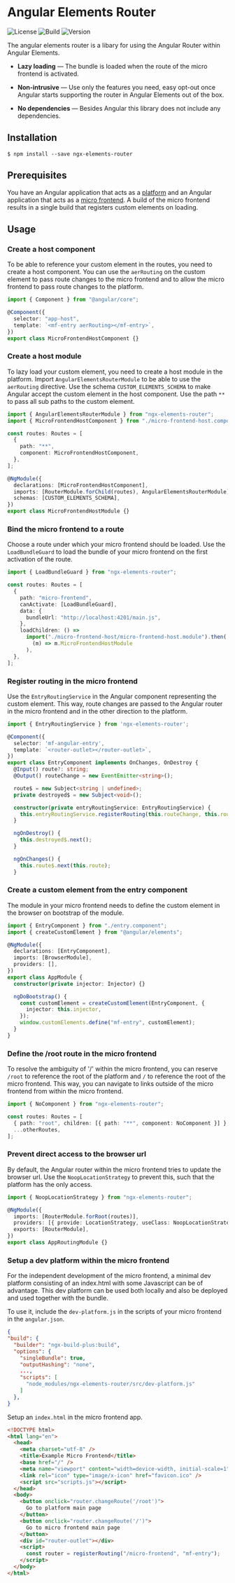 # Angular Elements Router

![License](https://img.shields.io/github/license/fboeller/ngx-elements-router) ![Build](https://img.shields.io/github/workflow/status/fboeller/ngx-elements-router/CI) ![Version](https://img.shields.io/npm/v/ngx-elements-router)

The angular elements router is a libary for using the Angular Router within Angular Elements.

- **Lazy loading** — The bundle is loaded when the route of the micro frontend is activated.

- **Non-intrusive** — Use only the features you need, easy opt-out once Angular starts supporting the router in Angular Elements out of the box.

- **No dependencies** — Besides Angular this library does not include any dependencies.

## Installation

```
$ npm install --save ngx-elements-router
```

## Prerequisites

You have an Angular application that acts as a [platform](./projects/example-platform) and an Angular application that acts as a [micro frontend](./projects/example-micro-frontend).
A build of the micro frontend results in a single build that registers custom elements on loading.

## Usage

### Create a host component

To be able to reference your custom element in the routes, you need to create a host component.
You can use the `aerRouting` on the custom element to pass route changes to the micro frontend and to allow the micro frontend to pass route changes to the platform.

```typescript
import { Component } from "@angular/core";

@Component({
  selector: "app-host",
  template: `<mf-entry aerRouting></mf-entry>`,
})
export class MicroFrontendHostComponent {}
```

### Create a host module

To lazy load your custom element, you need to create a host module in the platform.
Import `AngularElementsRouterModule` to be able to use the `aerRouting` directive.
Use the schema `CUSTOM_ELEMENTS_SCHEMA` to make Angular accept the custom element in the host component.
Use the path `**` to pass all sub paths to the custom element.

```typescript
import { AngularElementsRouterModule } from "ngx-elements-router";
import { MicroFrontendHostComponent } from "./micro-frontend-host.component";

const routes: Routes = [
  {
    path: "**",
    component: MicroFrontendHostComponent,
  },
];

@NgModule({
  declarations: [MicroFrontendHostComponent],
  imports: [RouterModule.forChild(routes), AngularElementsRouterModule],
  schemas: [CUSTOM_ELEMENTS_SCHEMA],
})
export class MicroFrontendHostModule {}
```

### Bind the micro frontend to a route

Choose a route under which your micro frontend should be loaded.
Use the `LoadBundleGuard` to load the bundle of your micro frontend on the first activation of the route.

```typescript
import { LoadBundleGuard } from "ngx-elements-router";

const routes: Routes = [
  {
    path: "micro-frontend",
    canActivate: [LoadBundleGuard],
    data: {
      bundleUrl: "http://localhost:4201/main.js",
    },
    loadChildren: () =>
      import("./micro-frontend-host/micro-frontend-host.module").then(
        (m) => m.MicroFrontendHostModule
      ),
  },
];
```

### Register routing in the micro frontend

Use the `EntryRoutingService` in the Angular component representing the custom element.
This way, route changes are passed to the Angular router in the micro frontend and in the other direction to the platform.

```typescript
import { EntryRoutingService } from 'ngx-elements-router';

@Component({
  selector: 'mf-angular-entry',
  template: `<router-outlet></router-outlet>`,
})
export class EntryComponent implements OnChanges, OnDestroy {
  @Input() route?: string;
  @Output() routeChange = new EventEmitter<string>();

  route$ = new Subject<string | undefined>;
  private destroyed$ = new Subject<void>();

  constructor(private entryRoutingService: EntryRoutingService) {
    this.entryRoutingService.registerRouting(this.routeChange, this.route$, this.destroyed$);
  }

  ngOnDestroy() {
    this.destroyed$.next();
  }

  ngOnChanges() {
    this.route$.next(this.route);
  }
```

### Create a custom element from the entry component

The module in your micro frontend needs to define the custom element in the browser on bootstrap of the module.

```typescript
import { EntryComponent } from "./entry.component";
import { createCustomElement } from "@angular/elements";

@NgModule({
  declarations: [EntryComponent],
  imports: [BrowserModule],
  providers: [],
})
export class AppModule {
  constructor(private injector: Injector) {}

  ngDoBootstrap() {
    const customElement = createCustomElement(EntryComponent, {
      injector: this.injector,
    });
    window.customElements.define("mf-entry", customElement);
  }
}
```

### Define the /root route in the micro frontend

To resolve the ambiguity of '/' within the micro frontend, you can reserve `/root` to reference the root of the platform and `/` to reference the root of the micro frontend.
This way, you can navigate to links outside of the micro frontend from within the micro frontend.

```typescript
import { NoComponent } from "ngx-elements-router";

const routes: Routes = [
  { path: "root", children: [{ path: "**", component: NoComponent }] },
  ...otherRoutes,
];
```

### Prevent direct access to the browser url

By default, the Angular router within the micro frontend tries to update the browser url.
Use the `NoopLocationStrategy` to prevent this, such that the platform has the only access.

```typescript
import { NoopLocationStrategy } from "ngx-elements-router";

@NgModule({
  imports: [RouterModule.forRoot(routes)],
  providers: [{ provide: LocationStrategy, useClass: NoopLocationStrategy }],
  exports: [RouterModule],
})
export class AppRoutingModule {}
```

### Setup a dev platform within the micro frontend

For the independent development of the micro frontend, a minimal dev platform consisting of an index.html with some Javascript can be of advantage.
This dev platform can be used both locally and also be deployed and used together with the bundle.

To use it, include the `dev-platform.js` in the scripts of your micro frontend in the `angular.json`.

```json
{
"build": {
  "builder": "ngx-build-plus:build",
  "options": {
    "singleBundle": true,
    "outputHashing": "none",
    ...,
    "scripts": [
      "node_modules/ngx-elements-router/src/dev-platform.js"
    ]
  },
}
```

Setup an `index.html` in the micro frontend app.

```html
<!DOCTYPE html>
<html lang="en">
  <head>
    <meta charset="utf-8" />
    <title>Example Micro Frontend</title>
    <base href="/" />
    <meta name="viewport" content="width=device-width, initial-scale=1" />
    <link rel="icon" type="image/x-icon" href="favicon.ico" />
    <script src="scripts.js"></script>
  </head>
  <body>
    <button onclick="router.changeRoute('/root')">
      Go to platform main page
    </button>
    <button onclick="router.changeRoute('/')">
      Go to micro frontend main page
    </button>
    <div id="router-outlet"></div>
    <script>
      const router = registerRouting("/micro-frontend", "mf-entry");
    </script>
  </body>
</html>
```
